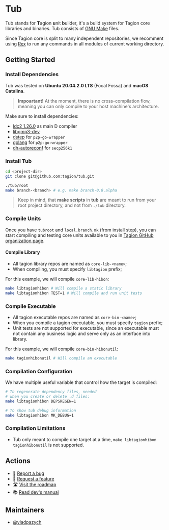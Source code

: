 # Tub

Tub stands for **T**agion **u**nit **b**uilder, it's a build system for Tagion core libraries and binaries. Tub consists of [GNU Make](https://www.gnu.org/software/make/) files.

Since Tagion core is split to many independent repositories, we recomment using [Rex](https://github.com/tagion/rex) to run any commands in all modules of current working directory.

## Getting Started

### Install Dependencies

Tub was tested on **Ubuntu 20.04.2.0 LTS** (Focal Fossa) and **macOS Catalina**.

> **Impoartant!** At the moment, there is no cross-compilation flow, meaning you can only compile to your host machine's architecture.

Make sure to install dependencies:

- [ldc2 1.26.0](https://github.com/ldc-developers/ldc/releases/tag/v1.26.0) as main D compiler
- [libgmp3-dev](https://packages.ubuntu.com/bionic/libgmp3-dev)
- [dstep](https://github.com/jacob-carlborg/dstep) for `p2p-go-wrapper`
- [golang](https://golang.org/doc/install#download) for `p2p-go-wrapper`
- [dh-autoreconf](https://packages.ubuntu.com/bionic/dh-autoreconf) for `secp256k1`

### Install Tub

```bash
cd <project-dir>
git clone git@github.com:tagion/tub.git

./tub/root
make branch-<branch> # e.g. make branch-0.8.alpha
```

> Keep in mind, that **make scripts** in **tub** are meant to run from your root project directory, and not from `./tub` directory.

### Compile Units

Once you have `tubroot` and `local.branch.mk` (from install step), you can start compiling and testing core units available to you in [Tagion GitHub organization page](https://github.com/tagion?q=core-&type=&language=&sort=).

#### Compile Library

- All tagion library repos are named as `core-lib-<name>`;
- When compiling, you must specify `libtagion` prefix;

For this example, we will compile `core-lib-hibon`:

```bash
make libtagionhibon # Will compile a static library
make libtagionhibon TEST=1 # Will compile and run unit tests
```

### Compile Executable

- All tagion executable repos are named as `core-bin-<name>`;
- When you compile a tagion executable, you must specify `tagion` prefix;
- Unit tests are not supported for executable, since an executable must not contain any business logic and serve only as an interface into library.

For this example, we will compile `core-bin-hibonutil`:

```bash
make tagionhibonutil # Will compile an executable
```

### Compilation Configuration

We have multiple useful variable that control how the target is compiled:

```bash
# To regenerate dependency files, needed
# when you create or delete .d files:
make libtagionhibon DEPSREGEN=1

# To show tub debug information
make libtagionhibon MK_DEBUG=1
```

### Compilation Limitations

- Tub only meant to compile one target at a time, `make libtagionhibon tagionhibonutil` is not supported.
  
## Actions

- 🐞 [Report a bug](https://github.com/tagion/tub/issues/new)
- 🔺 [Request a feature](https://github.com/tagion/tub/issues/new)
- 🛣 [Visit the roadmap](https://github.com/tagion/tub/projects/1)
- 📚 [Read dev's manual](https://github.com/tagion/manual)

## Maintainers

- [@vladpazych](https://github.com/vladpazych)
